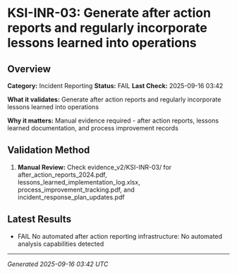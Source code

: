 # KSI-INR-03: Generate after action reports and regularly incorporate lessons learned into operations

## Overview

**Category:** Incident Reporting
**Status:** FAIL
**Last Check:** 2025-09-16 03:42

**What it validates:** Generate after action reports and regularly incorporate lessons learned into operations

**Why it matters:** Manual evidence required - after action reports, lessons learned documentation, and process improvement records

## Validation Method

1. **Manual Review:** Check evidence_v2/KSI-INR-03/ for after_action_reports_2024.pdf, lessons_learned_implementation_log.xlsx, process_improvement_tracking.pdf, and incident_response_plan_updates.pdf

## Latest Results

- FAIL No automated after action reporting infrastructure: No automated analysis capabilities detected

---
*Generated 2025-09-16 03:42 UTC*